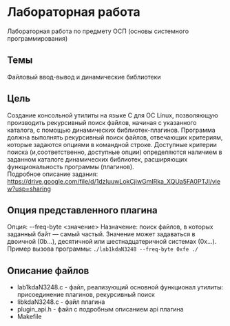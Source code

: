 # Лабораторная работа
Лабораторная работа по предмету ОСП (основы системного программирования)
## Темы
Файловый ввод-вывод и динамические библиотеки
## Цель
Создание консольной утилиты на языке С для ОС Linux, позволяющую производить рекурсивный поиск файлов, начиная с указанного каталога,
с помощью динамических библиотек-плагинов. Программа должна выполнять рекурсивный поиск файлов, отвечающих критериям, которые задаются
опциями в командной строке. Доступные критерии поиска (и,соответственно, доступные опции) определяются наличием в заданном каталоге динамических библиотек,
расширяющих функциональность программы (плагинов).    
Подробное описание задания: https://drive.google.com/file/d/1dzIuuwLokCjiwGmIRka_XQUa5FA0PTJI/view?usp=sharing
## Опция представленного плагина
Опция: --freq-byte <значение>
Назначение: поиск файлов, в которых заданный байт — самый частый. Значение
может задаваться в двоичной (0b...), десятичной или шестнадцатеричной системах
(0x...).    
Пример вызова программы:    ```./lab1kdaN3248 --freq-byte 0xfe ./```
## Описание файлов
* lab1kdaN3248.c - файл, реализующий основной функционал утилиты: присоединение плагинов, рекурсивный поиск
* libkdaN3248.c - файл плагина
* plugin_api.h - файл с подробным описанием api плагина
* Makefile
